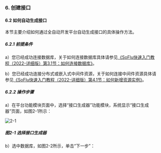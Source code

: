 ### 6. 创建接口

#### 6.2 如何自动生成接口

本节主要介绍如何通过全自动开发平台自动生成接口的具体操作方法。

##### 6.2.1 前提条件

a）您已经成功连接数据库，关于如何连接数据库具体请参见[《SoFlu快速入门教程（2022-详细版）第3.1节：如何连接数据库》](https://gitee.com/feisuanyz/SoFlu-adp/blob/master/SoFlu%EF%BC%88%E5%90%8E%E7%AB%AF%EF%BC%89%E5%85%A8%E8%87%AA%E5%8A%A8%E5%BC%80%E5%8F%91%E5%B9%B3%E5%8F%B0%E6%95%99%E7%A8%8B/SoFlu%EF%BC%88%E5%90%8E%E7%AB%AF%EF%BC%89%E5%BF%AB%E9%80%9F%E5%85%A5%E9%97%A8%E6%95%99%E7%A8%8B/SoFlu%E5%BF%AB%E9%80%9F%E5%85%A5%E9%97%A8%E6%95%99%E7%A8%8B%EF%BC%882022-%E8%AF%A6%E7%BB%86%E7%89%88%EF%BC%89/3.%20%E8%BF%9E%E6%8E%A5%E6%95%B0%E6%8D%AE%E5%BA%93/1.%20%E5%A6%82%E4%BD%95%E8%BF%9E%E6%8E%A5%E6%95%B0%E6%8D%AE%E5%BA%93.md)。

b）您已经成功连接分布式或嵌入式中间件资源，关于如何连接中间件资源具体请参见[《SoFlu快速入门教程（2022-详细版）第4.1节：如何新增资源实例》](https://gitee.com/feisuanyz/SoFlu-adp/blob/master/SoFlu%EF%BC%88%E5%90%8E%E7%AB%AF%EF%BC%89%E5%85%A8%E8%87%AA%E5%8A%A8%E5%BC%80%E5%8F%91%E5%B9%B3%E5%8F%B0%E6%95%99%E7%A8%8B/SoFlu%EF%BC%88%E5%90%8E%E7%AB%AF%EF%BC%89%E5%BF%AB%E9%80%9F%E5%85%A5%E9%97%A8%E6%95%99%E7%A8%8B/SoFlu%E5%BF%AB%E9%80%9F%E5%85%A5%E9%97%A8%E6%95%99%E7%A8%8B%EF%BC%882022-%E8%AF%A6%E7%BB%86%E7%89%88%EF%BC%89/4.%20%E5%88%9B%E5%BB%BA%E8%B5%84%E6%BA%90%E5%AE%9E%E4%BE%8B/1.%20%E5%A6%82%E4%BD%95%E6%96%B0%E5%A2%9E%E8%B5%84%E6%BA%90%E5%AE%9E%E4%BE%8B.md)。

##### 6.2.2 操作步骤

a）在平台功能模块页面中，选择“接口生成器”功能模块，系统显示“接口生成器”页面，如图2-1所示：

![2-1](https://www.feisuanyz.com/fsimage/ks-image/ks_14-00_img.png)

##### 图2-1 选择接口生成器

b）选中数据库，如图2-2所示，单击“下一步”：
